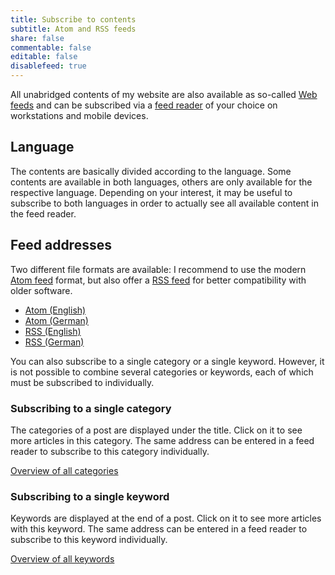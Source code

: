 ```yaml
---
title: Subscribe to contents
subtitle: Atom and RSS feeds
share: false
commentable: false
editable: false
disablefeed: true
---
```


All unabridged contents of my website are also available as so-called [Web feeds](https://en.wikipedia.org/wiki/Web_feed) and can be subscribed via a [feed reader](https://en.wikipedia.org/wiki/News_aggregator) of your choice on workstations and mobile devices.


## Language
The contents are basically divided according to the language. Some contents are available in both languages, others are only available for the respective language.
Depending on your interest, it may be useful to subscribe to both languages in order to actually see all available content in the feed reader.


## Feed addresses

Two different file formats are available: I recommend to use the modern [Atom feed](https://en.wikipedia.org/wiki/Atom_(Web_standard)) format, but also offer a [RSS feed](https://en.wikipedia.org/wiki/RSS) for better compatibility with older software.

- <a href="/atom.xml" rel="related" type="application/atom+xml">Atom (English)</a>
- <a href="/de/atom.xml" rel="related" type="application/atom+xml">Atom (German)</a>
- <a href="/index.xml" rel="related" type="application/rss+xml">RSS (English)</a>
- <a href="/en/index.xml" rel="related" type="application/rss+xml">RSS (German)</a>

You can also subscribe to a single category or a single keyword. However, it is not possible to combine several categories or keywords, each of which must be subscribed to individually.

### Subscribing to a single category

The categories of a post are displayed under the title. Click on it to see more articles in this category. The same address can be entered in a feed reader to subscribe to this category individually.

[Overview of all categories](/categories/)

### Subscribing to a single keyword

Keywords are displayed at the end of a post. Click on it to see more articles with this keyword. The same address can be entered in a feed reader to subscribe to this keyword individually.

[Overview of all keywords](/tags/)
